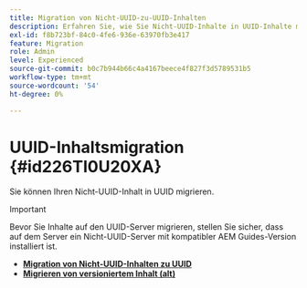 ```yaml
---
title: Migration von Nicht-UUID-zu-UUID-Inhalten
description: Erfahren Sie, wie Sie Nicht-UUID-Inhalte in UUID-Inhalte migrieren.
exl-id: f8b723bf-84c0-4fe6-936e-63970fb3e417
feature: Migration
role: Admin
level: Experienced
source-git-commit: b0c7b944b66c4a4167beece4f827f3d5789531b5
workflow-type: tm+mt
source-wordcount: '54'
ht-degree: 0%

---
```


# UUID-Inhaltsmigration {#id226TI0U20XA}


Sie können Ihren Nicht-UUID-Inhalt in UUID migrieren.

>[!IMPORTANT]
>
> Bevor Sie Inhalte auf den UUID-Server migrieren, stellen Sie sicher, dass auf dem Server ein Nicht-UUID-Server mit kompatibler AEM Guides-Version installiert ist.


* [**Migration von Nicht-UUID-Inhalten zu UUID**](./migrate-non-uuid-uuid-new.md)
* [**Migrieren von versioniertem Inhalt (alt)**](./migrate-non-uuid-uuid-with-versions.md)

